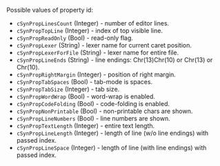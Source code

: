 Possible values of property id:

- `cSynPropLinesCount` (Integer) - number of editor lines.
- `cSynPropTopLine` (Integer) - index of top visible line.
- `cSynPropReadOnly` (Bool) - read-only flag.
- `cSynPropLexer` (String) - lexer name for current caret position.
- `cSynPropLexerForFile` (String) - lexer name for entire file.
- `cSynPropLineEnds` (String) - line endings: Chr(13)Chr(10) or Chr(13) or Chr(10).
- `cSynPropRightMargin` (Integer) - position of right margin.
- `cSynPropTabSpaces` (Bool) - tab-mode is spaces.
- `cSynPropTabSize` (Integer) - tab size.
- `cSynPropWordWrap` (Bool) - word-wrap is enabled.
- `cSynPropCodeFolding` (Bool) - code-folding is enabled.
- `cSynPropNonPrintable` (Bool) - non-printable chars are shown.
- `cSynPropLineNumbers` (Bool) - line numbers are shown.
- `cSynPropTextLength` (Integer) - entire text length.
- `cSynPropLineLength` (Integer) - length of line (w/o line endings) with passed index.
- `cSynPropLineSpace` (Integer) - length of line (with line endings) with passed index.

